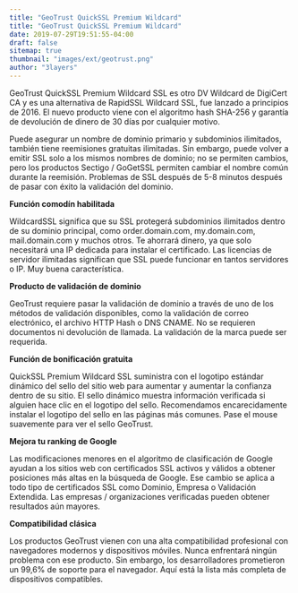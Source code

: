 ```yaml
---
title: "GeoTrust QuickSSL Premium Wildcard"
title: "GeoTrust QuickSSL Premium Wildcard"
date: 2019-07-29T19:51:55-04:00
draft: false
sitemap: true
thumbnail: "images/ext/geotrust.png"
author: "3layers"
---
```


GeoTrust QuickSSL Premium Wildcard SSL es otro DV Wildcard de DigiCert CA y es una alternativa de RapidSSL Wildcard SSL, fue lanzado a principios de 2016. El nuevo producto viene con el algoritmo hash SHA-256 y garantía de devolución de dinero de 30 días por cualquier motivo.

Puede asegurar un nombre de dominio primario y subdominios ilimitados, también tiene reemisiones gratuitas ilimitadas. Sin embargo, puede volver a emitir SSL solo a los mismos nombres de dominio; no se permiten cambios, pero los productos Sectigo / GoGetSSL permiten cambiar el nombre común durante la reemisión. Problemas de SSL después de 5-8 minutos después de pasar con éxito la validación del dominio.

**Función comodín habilitada**

WildcardSSL significa que su SSL protegerá subdominios ilimitados dentro de su dominio principal, como order.domain.com, my.domain.com, mail.domain.com y muchos otros. Te ahorrará dinero, ya que solo necesitará una IP dedicada para instalar el certificado. Las licencias de servidor ilimitadas significan que SSL puede funcionar en tantos servidores o IP. Muy buena característica.

**Producto de validación de dominio**

GeoTrust requiere pasar la validación de dominio a través de uno de los métodos de validación disponibles, como la validación de correo electrónico, el archivo HTTP Hash o DNS CNAME. No se requieren documentos ni devolución de llamada. La validación de la marca puede ser requerida.

**Función de bonificación gratuita**

QuickSSL Premium Wildcard SSL suministra con el logotipo estándar dinámico del sello del sitio web para aumentar y aumentar la confianza dentro de su sitio. El sello dinámico muestra información verificada si alguien hace clic en el logotipo del sello. Recomendamos encarecidamente instalar el logotipo del sello en las páginas más comunes. Pase el mouse suavemente para ver el sello GeoTrust.

**Mejora tu ranking de Google**

Las modificaciones menores en el algoritmo de clasificación de Google ayudan a los sitios web con certificados SSL activos y válidos a obtener posiciones más altas en la búsqueda de Google. Ese cambio se aplica a todo tipo de certificados SSL como Dominio, Empresa o Validación Extendida. Las empresas / organizaciones verificadas pueden obtener resultados aún mayores.

**Compatibilidad clásica**

Los productos GeoTrust vienen con una alta compatibilidad profesional con navegadores modernos y dispositivos móviles. Nunca enfrentará ningún problema con ese producto. Sin embargo, los desarrolladores prometieron un 99,6% de soporte para el navegador. Aquí está la lista más completa de dispositivos compatibles.